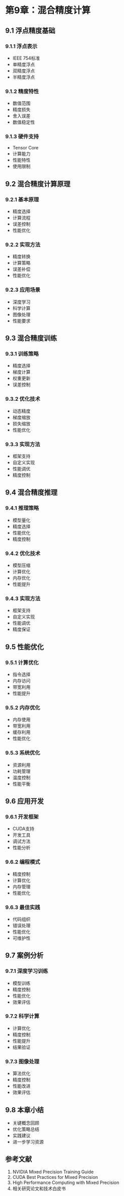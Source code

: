 # 第9章：混合精度计算

## 9.1 浮点精度基础

### 9.1.1 浮点表示
- IEEE 754标准
- 单精度浮点
- 双精度浮点
- 半精度浮点

### 9.1.2 精度特性
- 数值范围
- 精度损失
- 舍入误差
- 数值稳定性

### 9.1.3 硬件支持
- Tensor Core
- 计算能力
- 性能特性
- 使用限制

## 9.2 混合精度计算原理

### 9.2.1 基本原理
- 精度选择
- 计算流程
- 误差控制
- 性能优化

### 9.2.2 实现方法
- 精度转换
- 计算策略
- 误差补偿
- 性能优化

### 9.2.3 应用场景
- 深度学习
- 科学计算
- 图像处理
- 性能要求

## 9.3 混合精度训练

### 9.3.1 训练策略
- 精度选择
- 梯度计算
- 权重更新
- 误差控制

### 9.3.2 优化技术
- 动态精度
- 梯度缩放
- 损失缩放
- 性能优化

### 9.3.3 实现方法
- 框架支持
- 自定义实现
- 性能调优
- 精度控制

## 9.4 混合精度推理

### 9.4.1 推理策略
- 模型量化
- 精度选择
- 性能优化
- 精度控制

### 9.4.2 优化技术
- 模型压缩
- 计算优化
- 内存优化
- 性能提升

### 9.4.3 实现方法
- 框架支持
- 自定义实现
- 性能调优
- 精度保证

## 9.5 性能优化

### 9.5.1 计算优化
- 指令选择
- 内存访问
- 带宽利用
- 性能提升

### 9.5.2 内存优化
- 内存使用
- 带宽利用
- 缓存利用
- 性能优化

### 9.5.3 系统优化
- 资源利用
- 功耗管理
- 温度控制
- 性能平衡

## 9.6 应用开发

### 9.6.1 开发框架
- CUDA支持
- 开发工具
- 调试方法
- 性能分析

### 9.6.2 编程模式
- 精度控制
- 计算优化
- 内存管理
- 性能优化

### 9.6.3 最佳实践
- 代码组织
- 错误处理
- 性能优化
- 可维护性

## 9.7 案例分析

### 9.7.1 深度学习训练
- 模型训练
- 精度控制
- 性能优化
- 效果评估

### 9.7.2 科学计算
- 计算优化
- 精度控制
- 性能提升
- 结果验证

### 9.7.3 图像处理
- 算法优化
- 精度控制
- 性能改进
- 效果评估

## 9.8 本章小结
- 关键概念回顾
- 优化策略总结
- 实践建议
- 进一步学习资源

## 参考文献
1. NVIDIA Mixed Precision Training Guide
2. CUDA Best Practices for Mixed Precision
3. High Performance Computing with Mixed Precision
4. 相关研究论文和技术白皮书 